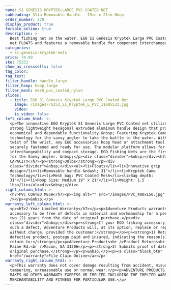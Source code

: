 ```yaml
---
name: S1 GENESIS KRYPTEK—LARGE PVC COATED NET
subheading: 31in Removable Handle — 19in x 21in Hoop
order_number: 270
display_product: true
forsale_online: true
description: >-
  Best fishing net on the water. EGO S1 Genesis Kryptek Large PVC Coated fishing
  net FLOATS and features a removable handle for component interchangeability.
categories:
  - s1-genesis-kryptek-nets
price: 74.99
sku: 75353
show_as_crosssells: false
tag_color:
tag_text:
filter_handle: handle_large
filter_hoop: hoop_large
filter_mesh: mesh_pvc_coated_nylon
slides:
  - title: EGO S1 Genesis Kryptek Large PVC Coated Net
    image: /images/75353_S1_Kryptek_L_PVC_1160x533.jpg
    video:
    is_video: false
left_column_html: >-
  <p>The innovative EGO Kryptek S1 Genesis Large PVC Coated net utilizes a
  strong lightweight hexagonal extruded aluminum handle design that provides
  economical and dependable functionality.&nbsp; Featuring Kryptek Camo
  technology for the savvy angler to take the battle to the water. With a simple
  twist of the wrist, any EGO accessories hoop head or attachment tool can be
  securely fastened and ready for use. The modular platform allows for component
  interchangeability and compact storage. EGO Fishing Nets are the first choice
  for the Savvy angler. &nbsp;</p><div class="divider">&nbsp;</div><h7>MAX LOAD
  CAPACITY</h7><p><strong>30lbs</strong></p><div
  class="divider">&nbsp;</div><ul><li>Floats</li><li>Innovative grip
  design</li><li>Removable handle &ndash; 31"</li><li>Kryptek Camo
  Technology</li><li>Mesh bag: PVC Coated Mesh</li><li>Bag depth:
  31"</li><li>Hoop Size: Medium 19" x 21"</li><li>Weight: 1.5
  lbs</li></ul><div>&nbsp;</div>
right_column_html: >-
  <h7>PVC COATED MESH</h7><p><img alt="" src="/images/PVC_400x150.jpg"
  /></p><p>&nbsp;</p>
warranty_left_column_html: >-
  <p><h7>2-Year Limited Warranty</h7></p><p>Adventure Products warrants your EGO
  accessory to be free of defects in material and workmanship for a period of
  two (2) years from the date of original purchase.</p><div
  class="divider">&nbsp;</div><p><strong>If your EGO fishing accessory exhibits
  such a defect, Adventure Products will, at its option, replace or repair it
  without charge, provided the customer:</strong></p><p><strong>1) Returns the
  defective product, postage paid and insured, indicating the reason(s) for the
  return to:</strong></p><p>Adventure Products<br />Product Returns<br />889 Guy
  Paine Rd.<br />Macon, GA 31206</p><p><strong>2) Submits proof of date of
  original purchase.</strong></p><p>&nbsp;</p><p><a class="block_btn"
  href="/warranty">File Claim Online</a></p>
warranty_right_column_html: >-
  <p>This warranty does not cover damage resulting from accident, misuse, abuse,
  tampering, unreasonable use or normal wear.</p><p>ADVENTURE PRODUCTS, INC.
  MAKES NO OTHER WARRANTY EXPRESS OR IMPLIED INCLUDING THE IMPLIED WARRANTIES OF
  MERCHANTABILITY AND FITNESS FOR PARTICULAR USE.</p>
---
```

